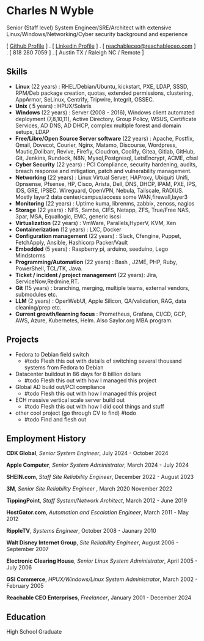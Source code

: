 Charles N Wyble
=====

Senior (Staff level) System Engineer/SRE/Architect with extensive Linux/Windows/Networking/Cyber security background and experience 

[ [Github Profile](https://github.com/reachableceo) ] .  [ [Linkedin Profile](https://www.linkedin.com/in/charles-wyble-412007337) ] . [ reachableceo@reachableceo.com ] . [ 818 280 7059 ] . [ Austin TX / Raleigh NC / Remote ]
 

## Skills

- **Linux** (22 years) : RHEL/Debian/Ubuntu, kickstart, PXE, LDAP, SSSD, RPM/Deb package creation, quotas, extended permissions, clustering, AppArmor, SeLinux, Centrify, Tripwire, Integrit, OSSEC. 
- **Unix** ( 5 years) : HPUX/Solaris
- **Windows** (22 years) : Server (2008 - 2016), Windows client automated deployment (7,8,10,11), Active Directory, Group Policy, WSUS, Certificate Services, AD DNS, AD DHCP, complex multiple forest and domain setups, LDAP
- **Free/Libre/Open Source Server software**  (22 years) : Apache, Postfix, Qmail, Dovecot, Courier, Nginx, Matamo, Discourse, Wordpress, Mautic,Dolibarr, Revive, Firefly, Cloudron, Coolify, Gitea, Gitlab, GitHub, Git, Jenkins, Rundeck, N8N, Mysql,Postgresql,  LetsEncrypt, ACME, cfssl
- **Cyber Security** (22 years) : PCI Compliance, security hardening, audits, breach response and mitigation, patch and vulnerability management. 
- **Networking** (22 years) : Linux Virtual Server, HAProxy, Ubiquiti Unifi, Opnsense, Pfsense, HP, Cisco, Arista, Dell, DNS, DHCP, IPAM, PXE, IPS, IDS, GRE, IPSEC. Wireguard, OpenVPN, Nebula, Tailscale, RADIUS. Mostly layer2 data center/campus/access some WAN,firewall,layer3 
- **Monitoring** (22 years) : Uptime kuma, librenms, zabbix, zenoss, nagios 
- **Storage** (22 years) : NFS, Samba, CIFS, Netapp, ZFS, True/Free NAS, 3par, MSA, Equallogic, EMC, generic iscsi
- **Virtualization**  (22 years) : VmWare, Parallels,HyperV, KVM, Xen
- **Containerization** (12 years) : LXC, Docker 
- **Configuration management** (22 years) : Slack, Cfengine, Puppet, FetchApply, Ansible, Hashicorp Packer/Vault
- **Embedded** (5 years) : Raspberry pi, arduino, seeduino, Lego Mindstorms
- **Programming/Automation** (22 years) : Bash , J2ME, PHP, Ruby, PowerShell, TCL/TK, Java. 
- **Ticket / incident / project management** (22 years): Jira, ServiceNow,Redmine,RT.
- **Git** (15 years) : branching, merging, multiple teams, external vendors, submodules etc. 
- **LLM** (2 years) : OpenWebUI, Apple Silicon, QA/validation, RAG, data cleaning/prep etc.
- **Current growth/learning focus** : Prometheus, Grafana, CI/CD, GCP, AWS, Azure, Kubernetes, Helm. Also Saylor.org MBA program.

 

Projects
--------

- Fedora to Debian field switch
	- #todo Flesh this out with details of switching several thousand systems from Fedora to Debian
- Datacenter buildout in 86 days for 8 billion dollars 
	- #todo Flesh this out with how I managed this project  
- Global AD build out/PCI compliance
	- #todo Flesh this out with how I managed this project 
- ECH massive vertical scale server build out 
	- #todo Flesh this out with how I did cool things and stuff
- other cool project (go through CV to find) #todo
	- #todo Find and flesh out
 

## Employment History

**CDK Global**, *Senior System Engineer*, July 2024 - October 2024

**Apple Computer**, *Senior System Administrator*, March 2024 - July 2024

**SHEIN.com**, *Staff Site Reliability Engineer*, December 2022 - August 2023

**3M**, *Senior Site Reliability Engineer* , March 2020  November 2022

**TippingPoint**, *Staff System/Network Architect*, March 2012 - June 2019

**HostGator.com**, *Automation and Escalation Engineer*, March 2011 - May 2012

**RippleTV**,  *Systems Engineer*, October 2008 - Jaunary 2010

**Walt Disney Internet Group**, *Site Reliability Engineer*, August 2006 - September 2007

**Electronic Clearing House**, *Senior Linux System Administrator*, April 2005 - July 2006

**GSI Commerce**, *HPUX/Windows/Linux System Administrator*,  March 2002 -  February 2005

**Reachable CEO Enterprises**, *Freelancer*, January 2001 - December 2024 

## Education

High School Graduate 
